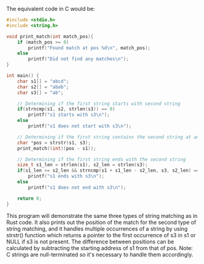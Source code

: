 The equivalent code in C would be:

```c
#include <stdio.h>
#include <string.h>

void print_match(int match_pos){
    if (match_pos >= 0)
        printf("Found match at pos %d\n", match_pos);
    else 
        printf("Did not find any matches\n");
}

int main() {
    char s1[] = "abcd";
    char s2[] = "abab";
    char s3[] = "ab";

    // Determining if the first string starts with second string
    if(strncmp(s1, s2, strlen(s3)) == 0)
        printf("s1 starts with s3\n");
    else 
        printf("s1 does not start with s3\n");

    // Determining if the first string contains the second string at any location
    char *pos = strstr(s1, s3);
    print_match((int)(pos - s1)); 

    // Determining if the first string ends with the second string
    size_t s1_len = strlen(s1), s2_len = strlen(s3);
    if(s1_len >= s2_len && strncmp(s1 + s1_len - s2_len, s3, s2_len) == 0)
        printf("s1 ends with s3\n");
    else 
        printf("s1 does not end with s3\n");

    return 0;
}
```
This program will demonstrate the same three types of string matching as in Rust code. It also prints out the position of the match for the second type of string matching, and it handles multiple occurrences of a string by using strstr() function which returns a pointer to the first occurrence of s3 in s1 or NULL if s3 is not present. The difference between positions can be calculated by subtracting the starting address of s1 from that of pos.
Note: C strings are null-terminated so it's necessary to handle them accordingly.
